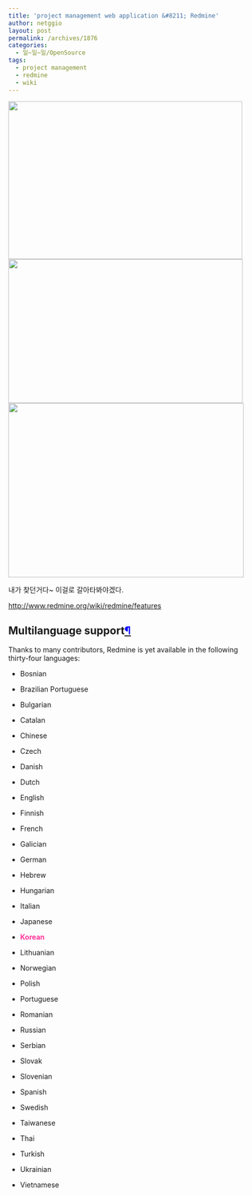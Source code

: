 ```yaml
---
title: 'project management web application &#8211; Redmine'
author: netggio
layout: post
permalink: /archives/1876
categories:
  - 일~일~일/OpenSource
tags:
  - project management
  - redmine
  - wiki
---
```

<IMG src="http://www.redmine.org/screenshots/issue_list.png" width=469 height=316>  
  
<IMG style="WIDTH: 470px; HEIGHT: 288px" src="http://www.redmine.org/screenshots/gantt.png" width=468 height=288>  
  
  
<IMG style="WIDTH: 472px; HEIGHT: 349px" src="http://www.redmine.org/screenshots/scm_diff.png" width=997 height=650>  
  
  
내가 찾던거다~ 이걸로 갈아타봐야겠다.  
  
<http://www.redmine.org/wiki/redmine/features>  
  
  
  
<H2 id=Multilanguage-support>Multilanguage support<A class=wiki-anchor href="#Multilanguage-support"><INS><FONT color=#0000ff>¶</FONT></INS></A></H2>  


Thanks to many contributors, Redmine is yet available in the following thirty-four languages:

  


  


  * Bosnian
  


  * Brazilian Portuguese
  


  * Bulgarian
  


  * Catalan
  


  * Chinese
  


  * Czech
  


  * Danish
  


  * Dutch
  


  * English
  


  * Finnish
  


  * French
  


  * Galician
  


  * German
  


  * Hebrew
  


  * Hungarian
  


  * Italian
  


  * Japanese
  


  * <FONT color=#ff3399>**Korean**</FONT>
  


  * Lithuanian
  


  * Norwegian
  


  * Polish
  


  * Portuguese
  


  * Romanian
  


  * Russian
  


  * Serbian
  


  * Slovak
  


  * Slovenian
  


  * Spanish
  


  * Swedish
  


  * Taiwanese
  


  * Thai
  


  * Turkish
  


  * Ukrainian
  


  * Vietnamese